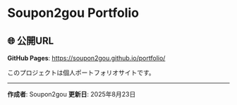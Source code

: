 # Soupon2gou Portfolio

## 🌐 公開URL

**GitHub Pages**: https://soupon2gou.github.io/portfolio/

このプロジェクトは個人ポートフォリオサイトです。

---

**作成者**: Soupon2gou 
**更新日**: 2025年8月23日
